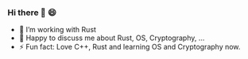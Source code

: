 ### Hi there 👋 😄

- 🔭 I’m working with Rust
- 💬 Happy to discuss me about Rust, OS, Cryptography, ...
- ⚡ Fun fact: Love C++, Rust and learning OS and Cryptography now.
